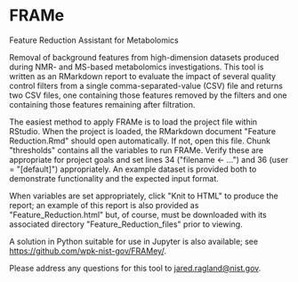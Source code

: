 # FRAMe
Feature Reduction Assistant for Metabolomics

Removal of background features from high-dimension datasets produced during NMR- and MS-based metabolomics investigations. This tool is written as an RMarkdown report to evaluate the impact of several quality control filters from a single comma-separated-value (CSV) file and returns two CSV files, one containing those features removed by the filters and one containing those features remaining after filtration.

The easiest method to apply FRAMe is to load the project file within RStudio. When the project is loaded, the RMarkdown document "Feature Reduction.Rmd" should open automatically. If not, open this file. Chunk "thresholds" contains all the variables to run FRAMe. Verify these are appropriate for project goals and set lines 34 ("filename <- ...") and 36 (user = "[default]") appropriately. An example dataset is provided both to demonstrate functionality and the expected input format.

When variables are set appropriately, click "Knit to HTML" to produce the report; an example of this report is also provided as "Feature_Reduction.html" but, of course, must be downloaded with its associated directory "Feature_Reduction_files" prior to viewing.

A solution in Python suitable for use in Jupyter is also available; see https://github.com/wpk-nist-gov/FRAMey/.

Please address any questions for this tool to jared.ragland@nist.gov.
